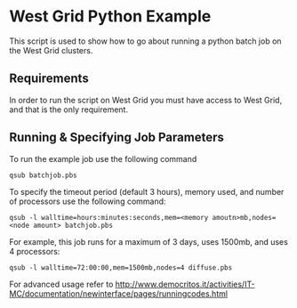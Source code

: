 # West Grid Python Example

This script is used to show how to go about running a python batch job on the West Grid clusters.

## Requirements

In order to run the script on West Grid you must have access to West Grid, and that is the only requirement.

## Running & Specifying Job Parameters

To run the example job use the following command
```
qsub batchjob.pbs
```

To specify the timeout period (default 3 hours), memory used, and number of processors use the following command:
```
qsub -l walltime=hours:minutes:seconds,mem=<memory amoutn>mb,nodes=<node amount> batchjob.pbs
```

For example, this job runs for a maximum of 3 days, uses 1500mb, and uses 4 processors:
```
qsub -l walltime=72:00:00,mem=1500mb,nodes=4 diffuse.pbs
```

For advanced usage refer to http://www.democritos.it/activities/IT-MC/documentation/newinterface/pages/runningcodes.html
